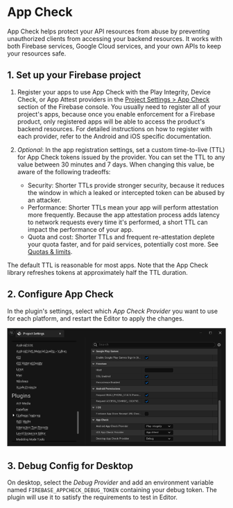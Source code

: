 # App Check

App Check helps protect your API resources from abuse by preventing unauthorized clients from accessing your backend resources. It works with both Firebase services, Google Cloud services, and your own APIs to keep your resources safe.

## 1. Set up your Firebase project

1. Register your apps to use App Check with the Play Integrity, Device Check, or App Attest providers in the [Project Settings > App Check](https://console.firebase.google.com/project/_/appcheck) section of the Firebase console.
You usually need to register all of your project's apps, because once you enable enforcement for a Firebase product, only registered apps will be able to access the product's backend resources.
For detailed instructions on how to register with each provider, refer to the Android and iOS specific documentation.

2. *Optional*: In the app registration settings, set a custom time-to-live (TTL) for App Check tokens issued by the provider. You can set the TTL to any value between 30 minutes and 7 days. When changing this value, be aware of the following tradeoffs:
    - Security: Shorter TTLs provide stronger security, because it reduces the window in which a leaked or intercepted token can be abused by an attacker.
    - Performance: Shorter TTLs mean your app will perform attestation more frequently. Because the app attestation process adds latency to network requests every time it's performed, a short TTL can impact the performance of your app.
    - Quota and cost: Shorter TTLs and frequent re-attestation deplete your quota faster, and for paid services, potentially cost more. See [Quotas & limits](https://firebase.google.com/docs/app-check#quotas_limits).

  The default TTL is reasonable for most apps. Note that the App Check library refreshes tokens at approximately half the TTL duration.

## 2. Configure App Check

In the plugin's settings, select which *App Check Provider* you want to use for each platform, and restart the Editor to apply the changes.

<div class="centered">

![App Check configuration window](_images/AppCheckConfig.png)
</div>

## 3. Debug Config for Desktop
On desktop, select the *Debug Provider* and add an environment variable named `FIREBASE_APPCHECK_DEBUG_TOKEN` containing your debug token. The plugin will use it to satisfy the requirements to test in Editor.
